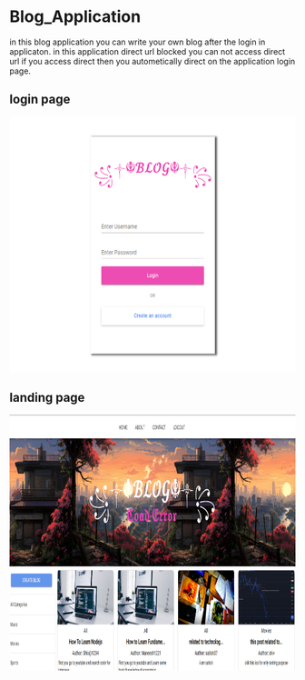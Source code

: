 # Blog_Application

in this blog application you can write your own blog after the login in applicaton.
in this application direct url blocked you can not access direct url if you access direct then you autometically direct on the application login page.


## login page
<img width="100%;" height="450px" src="https://github.com/Shiva6317/Blog_Application/blob/main/Screenshot%202023-08-31%20121920.png?raw=true"/>

## landing page
<img width="100%;" height="450px" src="https://github.com/Shiva6317/Blog_Application/blob/main/Screenshot%202023-08-31%20122258.png?raw=true"/>

